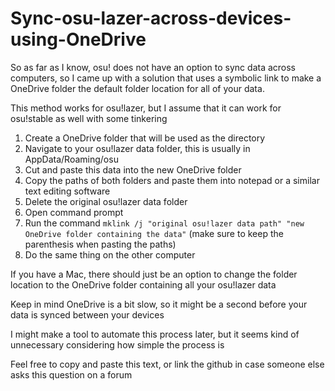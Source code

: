 # Sync-osu-lazer-across-devices-using-OneDrive

So as far as I know, osu! does not have an option to sync data across computers, so I came up with a solution that uses a symbolic link to make a OneDrive folder the default folder location for all of your data.

This method works for osu!lazer, but I assume that it can work for osu!stable as well with some tinkering

1. Create a OneDrive folder that will be used as the directory
2. Navigate to your osu!lazer data folder, this is usually in AppData/Roaming/osu
3. Cut and paste this data into the new OneDrive folder
4. Copy the paths of both folders and paste them into notepad or a similar text editing software
5. Delete the original osu!lazer data folder
6. Open command prompt
7. Run the command `mklink /j "original osu!lazer data path" "new OneDrive folder containing the data"` 
   (make sure to keep the parenthesis when pasting the paths)
8. Do the same thing on the other computer

If you have a Mac, there should just be an option to change the folder location to the OneDrive folder containing all your osu!lazer data

Keep in mind OneDrive is a bit slow, so it might be a second before your data is synced between your devices

I might make a tool to automate this process later, but it seems kind of unnecessary considering how simple the process is 

Feel free to copy and paste this text, or link the github in case someone else asks this question on a forum
